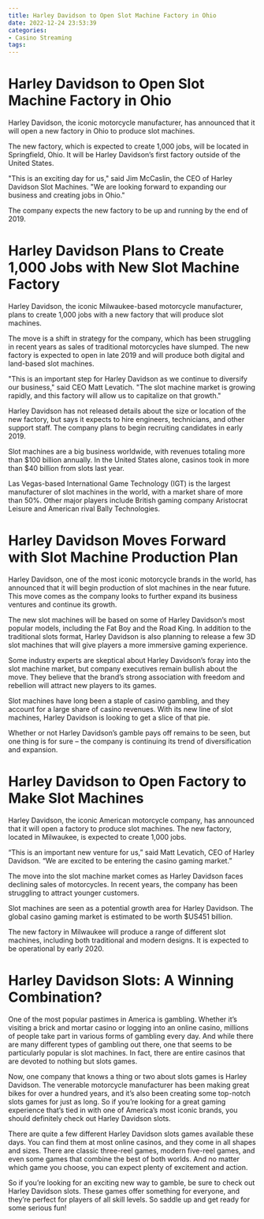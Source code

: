 ```yaml
---
title: Harley Davidson to Open Slot Machine Factory in Ohio
date: 2022-12-24 23:53:39
categories:
- Casino Streaming
tags:
---
```



#  Harley Davidson to Open Slot Machine Factory in Ohio

Harley Davidson, the iconic motorcycle manufacturer, has announced that it will open a new factory in Ohio to produce slot machines.

The new factory, which is expected to create 1,000 jobs, will be located in Springfield, Ohio. It will be Harley Davidson’s first factory outside of the United States.

"This is an exciting day for us," said Jim McCaslin, the CEO of Harley Davidson Slot Machines. "We are looking forward to expanding our business and creating jobs in Ohio."

The company expects the new factory to be up and running by the end of 2019.

#  Harley Davidson Plans to Create 1,000 Jobs with New Slot Machine Factory

Harley Davidson, the iconic Milwaukee-based motorcycle manufacturer, plans to create 1,000 jobs with a new factory that will produce slot machines.

The move is a shift in strategy for the company, which has been struggling in recent years as sales of traditional motorcycles have slumped. The new factory is expected to open in late 2019 and will produce both digital and land-based slot machines.

"This is an important step for Harley Davidson as we continue to diversify our business," said CEO Matt Levatich. "The slot machine market is growing rapidly, and this factory will allow us to capitalize on that growth."

Harley Davidson has not released details about the size or location of the new factory, but says it expects to hire engineers, technicians, and other support staff. The company plans to begin recruiting candidates in early 2019.

Slot machines are a big business worldwide, with revenues totaling more than $100 billion annually. In the United States alone, casinos took in more than $40 billion from slots last year.

Las Vegas-based International Game Technology (IGT) is the largest manufacturer of slot machines in the world, with a market share of more than 50%. Other major players include British gaming company Aristocrat Leisure and American rival Bally Technologies.

#  Harley Davidson Moves Forward with Slot Machine Production Plan

Harley Davidson, one of the most iconic motorcycle brands in the world, has announced that it will begin production of slot machines in the near future. This move comes as the company looks to further expand its business ventures and continue its growth.

The new slot machines will be based on some of Harley Davidson’s most popular models, including the Fat Boy and the Road King. In addition to the traditional slots format, Harley Davidson is also planning to release a few 3D slot machines that will give players a more immersive gaming experience.

Some industry experts are skeptical about Harley Davidson’s foray into the slot machine market, but company executives remain bullish about the move. They believe that the brand’s strong association with freedom and rebellion will attract new players to its games.

Slot machines have long been a staple of casino gambling, and they account for a large share of casino revenues. With its new line of slot machines, Harley Davidson is looking to get a slice of that pie.

Whether or not Harley Davidson’s gamble pays off remains to be seen, but one thing is for sure – the company is continuing its trend of diversification and expansion.

#  Harley Davidson to Open Factory to Make Slot Machines

Harley Davidson, the iconic American motorcycle company, has announced that it will open a factory to produce slot machines. The new factory, located in Milwaukee, is expected to create 1,000 jobs.

“This is an important new venture for us,” said Matt Levatich, CEO of Harley Davidson. “We are excited to be entering the casino gaming market.”

The move into the slot machine market comes as Harley Davidson faces declining sales of motorcycles. In recent years, the company has been struggling to attract younger customers.

Slot machines are seen as a potential growth area for Harley Davidson. The global casino gaming market is estimated to be worth $US451 billion.

The new factory in Milwaukee will produce a range of different slot machines, including both traditional and modern designs. It is expected to be operational by early 2020.

#  Harley Davidson Slots: A Winning Combination?

One of the most popular pastimes in America is gambling. Whether it’s visiting a brick and mortar casino or logging into an online casino, millions of people take part in various forms of gambling every day. And while there are many different types of gambling out there, one that seems to be particularly popular is slot machines. In fact, there are entire casinos that are devoted to nothing but slots games.

Now, one company that knows a thing or two about slots games is Harley Davidson. The venerable motorcycle manufacturer has been making great bikes for over a hundred years, and it’s also been creating some top-notch slots games for just as long. So if you’re looking for a great gaming experience that’s tied in with one of America’s most iconic brands, you should definitely check out Harley Davidson slots.

There are quite a few different Harley Davidson slots games available these days. You can find them at most online casinos, and they come in all shapes and sizes. There are classic three-reel games, modern five-reel games, and even some games that combine the best of both worlds. And no matter which game you choose, you can expect plenty of excitement and action.

So if you’re looking for an exciting new way to gamble, be sure to check out Harley Davidson slots. These games offer something for everyone, and they’re perfect for players of all skill levels. So saddle up and get ready for some serious fun!